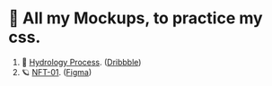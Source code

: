 # 🎀 All my Mockups, to practice my css.


1. 🌳 [Hydrology Process](https://mockups.pronicio.dev/). ([Dribbble](https://dribbble.com/shots/17080902--Exploration-SINAU-GEOGRAPHI-Website-Header-FREE-Download))  
2. 🪐 [NFT-01](https://mockups.pronicio.dev/NFT-01). ([Figma](https://www.figma.com/community/file/1021866359362564975))  
